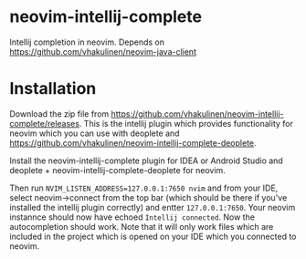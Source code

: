 # neovim-intellij-complete
Intellij completion in neovim. Depends on https://github.com/vhakulinen/neovim-java-client

# Installation

Download the zip file from https://github.com/vhakulinen/neovim-intellij-complete/releases.
This is the intellij plugin which provides functionality for neovim which you can
use with deoplete and https://github.com/vhakulinen/neovim-intellij-complete-deoplete.

Install the neovim-intellij-complete plugin for IDEA or Android Studio and
deoplete + neovim-intellij-complete-deoplete for neovim.

Then run `NVIM_LISTEN_ADDRESS=127.0.0.1:7650 nvim` and from your IDE, select
neovim->connect from the top bar (which should be there if you've installed the
intellij plugin correctly) and entter `127.0.0.1:7650`. Your neovim instannce
should now have echoed `Intellij connected`. Now the autocompletion should work.
Note that it will only work files which are included in the project which is
opened on your IDE which you connected to neovim.
